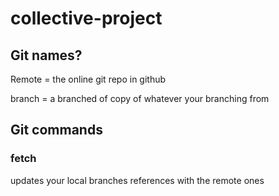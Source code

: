 # collective-project

## Git names?

  Remote = the online git repo in github

  branch = a branched of copy of whatever your branching from

## Git commands

### fetch

  updates your local branches references with the remote ones
